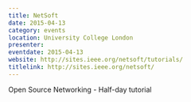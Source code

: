 ```yaml
---
title: NetSoft
date: 2015-04-13
category: events
location: University College London
presenter:
eventdate: 2015-04-13
website: http://sites.ieee.org/netsoft/tutorials/
titlelink: http://sites.ieee.org/netsoft/
---
```


Open Source Networking - Half-day tutorial
